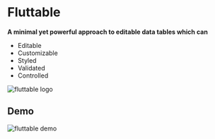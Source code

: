 # Fluttable

**A minimal yet powerful approach to editable data tables which can**
- Editable
- Customizable
- Styled
- Validated
- Controlled

![fluttable logo](https://raw.githubusercontent.com/ZainUlMustafa/Fluttable/main/images/logo.png)

## Demo
![fluttable demo](https://raw.githubusercontent.com/ZainUlMustafa/Fluttable/main/images/fluttabledemo.gif)
